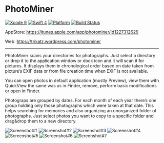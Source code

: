 # PhotoMiner

[![Xcode 9](https://img.shields.io/badge/Xcode-9-blue.svg)](https://developer.apple.com/xcode/)
[![Swift 4](https://img.shields.io/badge/Swift-4-blue.svg)](https://swift.org/)
[![Platform](https://img.shields.io/badge/platforms-macOS-blue.svg)](https://developer.apple.com/platforms/)
[![Build Status](https://travis-ci.org/gergelysanta/photominer.svg?branch=master)](https://travis-ci.org/gergelysanta/photominer)

AppStore: https://itunes.apple.com/app/photominer/id1227312629

Web: https://trikatz.wordpress.com/photominer

-----

PhotoMiner scans your directories for photographs. Just select a directory or drop it to the application window or dock icon and it will scan it for pictures. It displays them in chronological order based on date taken from picture’s EXIF data or from file creation time when EXIF is not available.

You can open photos in default application (mostly Preview), view them with QuickView the same was as in Finder, remove, perform basic modifications or open in Finder.

Photograps are grouped by dates. For each month of each year there’s one group holding only those photographs which were taken at that date. This helps searching for memories and also organizing an unorganized folder of photographs. Just select photos you want to copy to a specific folder and drag&drop them to a new directory.

![Screenshot#1](https://github.com/gergelysanta/photominer/blob/master/AppStore/Screenshots/01.png "PhotoMiner screenshot #1")
![Screenshot#2](https://github.com/gergelysanta/photominer/blob/master/AppStore/Screenshots/02.png "PhotoMiner screenshot #2")
![Screenshot#3](https://github.com/gergelysanta/photominer/blob/master/AppStore/Screenshots/03.png "PhotoMiner screenshot #3")
![Screenshot#4](https://github.com/gergelysanta/photominer/blob/master/AppStore/Screenshots/04.png "PhotoMiner screenshot #4")
![Screenshot#5](https://github.com/gergelysanta/photominer/blob/master/AppStore/Screenshots/05.png "PhotoMiner screenshot #5")
![Screenshot#6](https://github.com/gergelysanta/photominer/blob/master/AppStore/Screenshots/06.png "PhotoMiner screenshot #6")
![Screenshot#7](https://github.com/gergelysanta/photominer/blob/master/AppStore/Screenshots/07.png "PhotoMiner screenshot #7")

